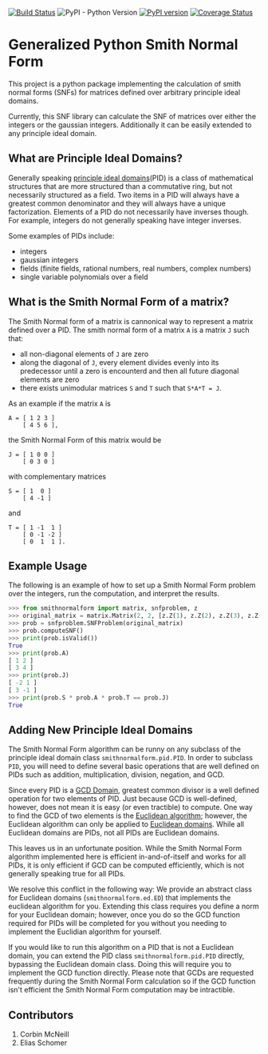 [![Build Status](https://travis-ci.org/corbinmcneill/SNF.svg?branch=master)](https://travis-ci.org/corbinmcneill/SNF)
![PyPI - Python Version](https://img.shields.io/pypi/pyversions/smithnormalform)
[![PyPI version](https://badge.fury.io/py/smithnormalform.svg)](https://badge.fury.io/py/smithnormalform)
[![Coverage Status](https://coveralls.io/repos/github/corbinmcneill/SNF/badge.svg)](https://coveralls.io/github/corbinmcneill/SNF)

# Generalized Python Smith Normal Form 

This project is a python package implementing the calculation of smith normal
forms (SNFs) for matrices defined over arbitrary principle ideal domains.

Currently, this SNF library can calculate the SNF of matrices over either the
integers or the gaussian integers. Additionally it can be easily extended to
any principle ideal domain. 


What are Principle Ideal Domains?
---------------------------------

Generally speaking [principle ideal
domains](https://en.wikipedia.org/wiki/Principal_ideal_domain)(PID) is a class
of mathematical structures that are more structured than a commutative ring,
but not necessarily structured as a field. Two items in a PID will always have
a greatest common denominator and they will always have a unique factorization.
Elements of a PID do not necessarily have inverses though. For example,
integers do not generally speaking have integer inverses.

Some examples of PIDs include:

- integers
- gaussian integers
- fields (finite fields, rational numbers, real numbers, complex numbers)
- single variable polynomials over a field


What is the Smith Normal Form of a matrix?
------------------------------------------

The Smith Normal form of a matrix is cannonical way to represent a matrix
defined over a PID. The smith normal form of a matrix `A` is a matrix `J` such that:

- all non-diagonal elements of `J` are zero
- along the diagonal of `J`, every element divides evenly into its predecessor until a zero is encounterd and then all future diagonal elements are zero
- there exists unimodular matrices `S` and `T` such that `S*A*T = J`.

As an example if the matrix `A` is
```
A = [ 1 2 3 ]
    [ 4 5 6 ],
```
the Smith Normal Form of this matrix would be
```
J = [ 1 0 0 ]
    [ 0 3 0 ]
```
with complementary matrices
```
S = [ 1  0 ]
    [ 4 -1 ]
```
and
```
T = [ 1 -1  1 ]
    [ 0 -1 -2 ]
    [ 0  1  1 ].
```


Example Usage
-------------

The following is an example of how to set up a Smith Normal Form problem over the integers, run the computation, and interpret the results.

```python
>>> from smithnormalform import matrix, snfproblem, z
>>> original_matrix = matrix.Matrix(2, 2, [z.Z(1), z.Z(2), z.Z(3), z.Z(4)])
>>> prob = snfproblem.SNFProblem(original_matrix)
>>> prob.computeSNF()
>>> print(prob.isValid())
True
>>> print(prob.A)
[ 1 2 ]
[ 3 4 ]
>>> print(prob.J)
[ -2 1 ]
[ 3 -1 ]
>>> print(prob.S * prob.A * prob.T == prob.J)
True
```



Adding New Principle Ideal Domains
----------------------------------

The Smith Normal Form algorithm can be runny on any subclass of the principle ideal domain class `smithnormalform.pid.PID`. In order to subclass `PID`, you will need to define several basic operations that are well defined on PIDs such as addition, multiplication, division, negation, and GCD.

Since every PID is a [GCD Domain](https://en.wikipedia.org/wiki/GCD_domain), greatest common divisor is a well defined operation for two elements of PID. Just because GCD is well-defined, however, does not mean it is easy (or even tractible) to compute. One way to find the GCD of two elements is the [Euclidean algorithm](https://en.wikipedia.org/wiki/Euclidean_algorithm); however, the Euclidean algorithm can only be applied to [Euclidean domains](https://en.wikipedia.org/wiki/Euclidean_domain). While all Euclidean domains are PIDs, not all PIDs are Euclidean domains.

This leaves us in an unfortunate position. While the Smith Normal Form algorithm implemented here is efficient in-and-of-itself and works for all PIDs, it is only efficient if GCD can be computed efficiently, which is not generally speaking true for all PIDs.

We resolve this conflict in the following way: We provide an abstract class for Euclidean domains (`smithnormalform.ed.ED`) that implements the euclidean algorithm for you. Extending this class requires you define a norm for your Euclidean domain; however, once you do so the GCD function required for PIDs will be completed for you without you needing to implement the Euclidian algorithm for yourself.

If you would like to run this algorithm on a PID that is not a Euclidean domain, you can extend the PID class `smithnormalform.pid.PID` directly, bypassing the Euclidean domain class. Doing this will require you to implement the GCD function directly. Please note that GCDs are requested frequently during the Smith Normal Form calculation so if the GCD function isn't efficient the Smith Normal Form computation may be intractible.


Contributors
------------

1. Corbin McNeill
2. Elias Schomer
